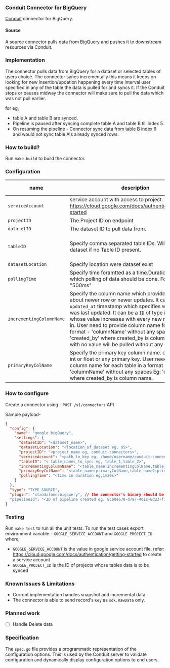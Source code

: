 ### Conduit Connector for BigQuery

[Conduit](https://conduit.io) connector for BigQuery.

#### Source

A source connector pulls data from BigQuery and pushes it to downstream resources via Conduit.

### Implementation

The connector pulls data from BigQuery for a dataset or selected tables of users choice. The connector syncs incrementally this means
it keeps on looking for new insertion/updation happening every time interval user specified in any of the table the data is pulled for and syncs it. 
If the Conduit stops or pauses midway the connector will make sure to pull the data which was not pull earlier. 

for eg,
- table A and table B are synced.
- Pipeline is paused after syncing complete table A and table B till index 5.
- On resuming the pipeline - Connector sync data from table B index 6 and would not sync table A's already synced rows.

### How to build?

Run `make build` to build the connector.

### Configuration

| name |  description | required | default value |
|------|--------------|----------|---------------|
|`serviceAccount`| service account with access to project. ref: https://cloud.google.com/docs/authentication/getting-started|true| - |
|`projectID`| The Project ID on endpoint|true| - |
|`datasetID`|The dataset ID to pull data from.|true| - |
|`tableID`|Specify comma separated table IDs. Will pull whole dataset if no Table ID present. |false|all tables in dataset|
|`datasetLocation`|Specify location were dataset exist|true| - |
|`pollingTime`|Specify time foramtted as a time.Duration string, after which polling of data should be done. For eg, "2s", "500ms"|false|5m|
|`incrementingColumnName`|Specify the column name which provide visibility about newer row or newer updates. It can be either `updated_at` timestamp which specifies when the table was last updated. It can be a `ID` of type int or float whose value increases with every new record coming in. User need to provide column name for table in a format - 'columnName' without any spaces Eg: 'created_by' where created_by is column name. Table with no value will be pulled without any ordering.|false| - |
|`primaryKeyColName`|Specify the primary key column name. eg, `ID` of type int or float or any primary key. User need to provide column name for each table in a format - 'columnName' without any spaces Eg: 'created_by' where created_by is column name. |true| - |

### How to configure

Create a connector using - `POST /v1/connectors` API

Sample payload-
```json
{
  "config": {
    "name": "google_bigQuery",
    "settings": {
      "datasetID": "<dataset_name>",
      "datasetLocation": "<location_of_dataset eg, US>",
      "projectID": "<project_name eg, conduit-connectors>",
      "serviceAccount": "<path_to_key eg, /home/username/conduit-connectors-cf3466b16662.json>",
      "tableID": "< table_names_to_sync eg, table_1,table_2>",
      "incrementingColumnName": "<table_name:incrementingColName,table_name2:incrementingColName2... eg, table1:id,table2:updatedat>",
      "primaryKeyColName": "<table_name:primaryColName,table_name2:primaryColName2... eg, table1:id,table2:_id>",
      "pollingTime": "<time in duration eg,1m20s>"
    }
  },
  "type": "TYPE_SOURCE",
  "plugin": "standalone:bigquery", // the connector's binary should be put into a directory that holds all the standalone connectors as described here https://github.com/ConduitIO/conduit/issues/427#issuecomment-1227396725.
  "pipelineId": "<ID of pipeline created eg, 8cb0e678-d797-401c-8d23-f1e9e859b885>"
}
```

### Testing

Run `make test` to run all the unit tests. To run the test cases export environment variable - `GOOGLE_SERVICE_ACCOUNT` and `GOOGLE_PROJECT_ID` where,
- `GOOGLE_SERVICE_ACCOUNT` is the value in google service account file.  refer: https://cloud.google.com/docs/authentication/getting-started to create a service account
- `GOOGLE_PROJECT_ID` is  the ID of projects whose tables data is to be synced

### Known Issues & Limitations

* Current implementation handles snapshot and incremental data.
* The connector is able to send record's `Key` as `sdk.RawData` only.

### Planned work

- [ ] Handle Delete data

### Specification

The `spec.go` file provides a programmatic representation of the configuration options. This is used by the Conduit
server to validate configuration and dynamically display configuration options to end users.
